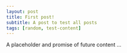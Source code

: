 ```yaml
---
layout: post
title: First post!
subtitle: A post to test all posts
tags: [random, test-content]
---
```


A placeholder and promise of future content ...

